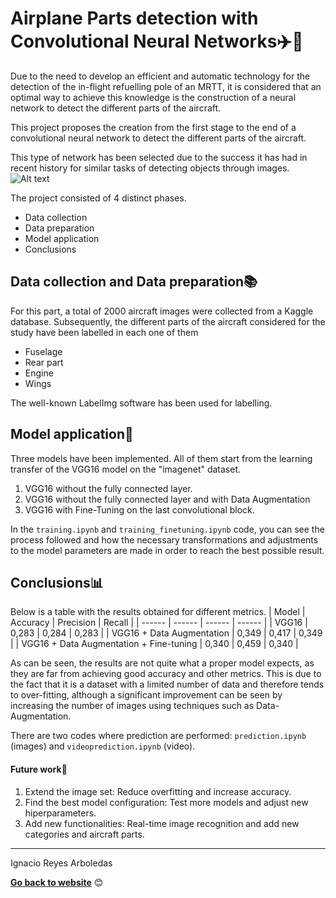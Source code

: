 # Airplane Parts detection with Convolutional Neural Networks✈️🧠

Due to the need to develop an efficient and automatic technology for the detection of the in-flight refuelling pole of an MRTT, it is considered that an optimal way to achieve this knowledge is the construction of a neural network to detect the different parts of the aircraft.

This project proposes the creation from the first stage to the end of a convolutional neural network to detect the different parts of the aircraft.

This type of network has been selected due to the success it has had in recent history for similar tasks of detecting objects through images.
![Alt text](/relative/path/to/img.jpg?raw=true "Optional Title")

The project consisted of 4 distinct phases.

- Data collection
- Data preparation
- Model application
- Conclusions

## Data collection and Data preparation📚
For this part, a total of 2000 aircraft images were collected from a Kaggle database. Subsequently, the different parts of the aircraft considered for the study have been labelled in each one of them
- Fuselage
- Rear part
- Engine
- Wings

The well-known LabelImg software has been used for labelling.

## Model application🔂 
Three models have been implemented. All of them start from the learning transfer of the VGG16 model on the "imagenet" dataset.
1. VGG16 without the fully connected layer.
2. VGG16 without the fully connected layer and with Data Augmentation
3. VGG16 with Fine-Tuning on the last convolutional block.

In the `training.ipynb` and `training_finetuning.ipynb` code, you can see the process followed and how the necessary transformations and adjustments to the model parameters are made in order to reach the best possible result.

## Conclusions📊
Below is a table with the results obtained for different metrics.
| Model | Accuracy | Precision | Recall |
| ------ | ------ | ------ | ------ |
| VGG16 | 0,283 | 0,284 | 0,283 |
| VGG16 + Data Augmentation | 0,349 | 0,417 | 0,349 |
| VGG16 + Data Augmentation + Fine-tuning | 0,340 | 0,459 | 0,340 |


As can be seen, the results are not quite what a proper model expects, as they are far from achieving good accuracy and other metrics. This is due to the fact that it is a dataset with a limited number of data and therefore tends to over-fitting, although a significant improvement can be seen by increasing the number of images using techniques such as Data-Augmentation.

There are two codes where prediction are performed: `prediction.ipynb` (images) and `videoprediction.ipynb` (video).

#### Future work🔨
1. Extend the image set: Reduce overfitting and increase accuracy.
2. Find the best model configuration: Test more models and adjust new hiperparameters.
3. Add new functionalities: Real-time image recognition and add new categories and aircraft parts.

---------------------------------------------------------------------------------------------------------------------

Ignacio Reyes Arboledas

**[Go back to website](https://ignacioreyesarboledas.tech/)** &#128522;
